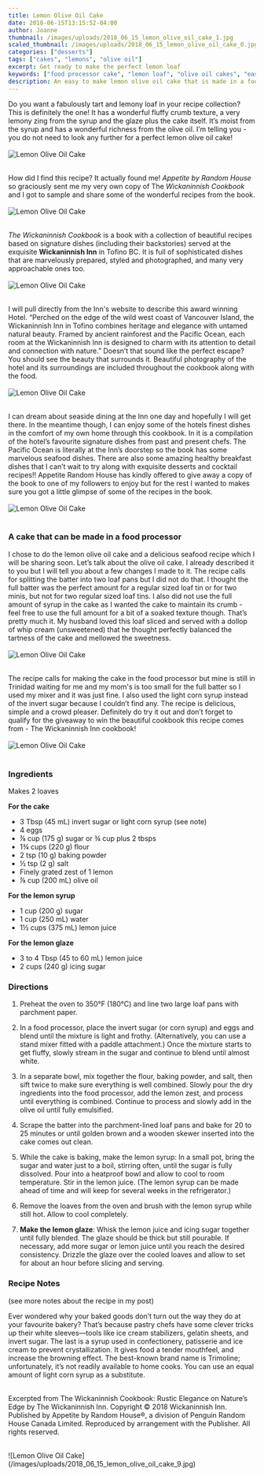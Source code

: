 ```yaml
---
title: Lemon Olive Oil Cake
date: 2018-06-15T13:15:52-04:00
author: Joanne
thumbnail: /images/uploads/2018_06_15_lemon_olive_oil_cake_1.jpg
scaled_thumbnail: /images/uploads/2018_06_15_lemon_olive_oil_cake_0.jpg
categories: ["desserts"]
tags: ["cakes", "lemons", "olive oil"]
excerpt: Get ready to make the perfect lemon loaf
keywords: ["food processor cake", "lemon loaf", "olive oil cakes", "easy lemon loaf"]
description: An easy to make lemon olive oil cake that is made in a food processor 
---
```


Do you want a fabulously tart and lemony loaf in your recipe collection? This is definitely the one! It has a wonderful fluffy crumb texture, a very lemony zing from the syrup and the glaze plus the cake itself. It’s moist from the syrup and has a wonderful richness from the olive oil. I’m telling you - you do not need to look any further for a perfect lemon olive oil cake!
</br>
</br>
![Lemon Olive Oil Cake](/images/uploads/2018_06_15_lemon_olive_oil_cake_2.jpg)
</br>
</br>

How did I find this recipe? It actually found me! _Appetite by Random House_ so graciously sent me my very own copy of The _Wickaninnish Cookbook_ and I got to sample and share some of the wonderful recipes from the book.
</br>
</br>
![Lemon Olive Oil Cake](/images/uploads/2018_06_15_lemon_olive_oil_cake_3.jpg)
</br>
</br>

_The Wickaninnish Cookbook_ is a book with a collection of beautiful recipes based on signature dishes (including their backstories) served at the exquisite __Wickaninnish Inn__ in Tofino BC. It is full of sophisticated dishes that are marvelously prepared, styled and photographed, and many very approachable ones too.
</br>
</br>
![Lemon Olive Oil Cake](/images/uploads/2018_06_15_lemon_olive_oil_cake_4.jpg)
</br>
</br>

I will pull directly from the Inn's website to describe this award winning Hotel. “Perched on the edge of the wild west coast of Vancouver Island, the Wickaninnish Inn in Tofino combines heritage and elegance with untamed natural beauty. Framed by ancient rainforest and the Pacific Ocean, each room at the Wickaninnish Inn is designed to charm with its attention to detail and connection with nature.” Doesn’t that sound like the perfect escape? You should see the beauty that surrounds it. Beautiful photography of the hotel and its surroundings are included throughout the cookbook along with the food.
</br>
</br>
![Lemon Olive Oil Cake](/images/uploads/2018_06_15_lemon_olive_oil_cake_5.jpg)
</br>
</br>

I can dream about seaside dining at the Inn one day and hopefully I will get there. In the meantime though, I can enjoy some of the hotels finest dishes in the comfort of my own home through this cookbook. In it is a compilation of the hotel’s favourite signature dishes from past and present chefs. The Pacific Ocean is literally at the Inn’s doorstep so the book has some marvelous seafood dishes. There are also some amazing healthy breakfast dishes that I can’t wait to try along with exquisite desserts and cocktail recipes!! Appetite Random House has kindly offered to give away a copy of the book to one of my followers to enjoy but for the rest I wanted to makes sure you got a little glimpse of some of the recipes in the book.
</br>
</br>
![Lemon Olive Oil Cake](/images/uploads/2018_06_15_lemon_olive_oil_cake_6.jpg)
</br>
</br>

### A cake that can be made in a food processor

I chose to do the lemon olive oil cake and a delicious seafood recipe which I will be sharing soon. Let’s talk about the olive oil cake. I already described it to you but I will tell you about a few changes I made to it. The recipe calls for splitting the batter into two loaf pans but I did not do that. I thought the full batter was the perfect amount for a regular sized loaf tin or for two minis, but not for two regular sized loaf tins. I also did not use the full amount of syrup in the cake as I wanted the cake to maintain its crumb - feel free to use the full amount for a bit of a soaked texture though. That’s pretty much it. My husband loved this loaf sliced and served with a dollop of whip cream (unsweetened) that he thought perfectly balanced the tartness of the cake and mellowed the sweetness.
</br>
</br>
![Lemon Olive Oil Cake](/images/uploads/2018_06_15_lemon_olive_oil_cake_7.jpg)
</br>
</br>

The recipe calls for making the cake in the food processor but mine is still in Trinidad waiting for me and my mom's is too small for the full batter so I used my mixer and it was just fine. I also used the light corn syrup instead of the invert sugar because I couldn’t find any. The recipe is delicious, simple and a crowd pleaser. Definitely do try it out and don’t forget to qualify for the giveaway to win the beautiful cookbook this recipe comes from - The Wickaninnish Inn cookbook!
</br>
</br>
![Lemon Olive Oil Cake](/images/uploads/2018_06_15_lemon_olive_oil_cake_8.jpg)
</br>
</br>

### Ingredients
Makes 2 loaves

__For the cake__

* <span itemprop="ingredients">3 Tbsp (45 mL) invert sugar or light corn syrup (see note)</span>
* <span itemprop="ingredients">4 eggs</span>
* <span itemprop="ingredients">⅞ cup (175 g) sugar or &frac34; cup plus 2 tbsps</span>
* <span itemprop="ingredients">1¾ cups (220 g) flour</span>
* <span itemprop="ingredients">2 tsp (10 g) baking powder</span>
* <span itemprop="ingredients">½ tsp (2 g) salt</span>
* <span itemprop="ingredients">Finely grated zest of 1 lemon</span>
* <span itemprop="ingredients">⅞ cup (200 mL) olive oil</span>
 
__For the lemon syrup__

* <span itemprop="ingredients">1 cup (200 g) sugar</span>
* <span itemprop="ingredients">1 cup (250 mL) water</span>
* <span itemprop="ingredients">1½ cups (375 mL) lemon juice</span>
 
__For the lemon glaze__

* <span itemprop="ingredients">3 to 4 Tbsp (45 to 60 mL) lemon juice</span>
* <span itemprop="ingredients">2 cups (240 g) icing sugar</span>
 
### Directions

1. Preheat the oven to 350°F (180°C) and line two large loaf pans with parchment paper.

1. In a food processor, place the invert sugar (or corn syrup) and eggs and blend until the mixture is light and frothy. (Alternatively, you can use a stand mixer fitted with a paddle attachment.) Once the mixture starts to get fluffy, slowly stream in the sugar and continue to blend until almost white.

1. In a separate bowl, mix together the flour, baking powder, and salt, then sift twice to make sure everything is well combined. Slowly pour the dry ingredients into the food processor, add the lemon zest, and process until everything is combined. Continue to process and slowly add in the olive oil until fully emulsified.

1. Scrape the batter into the parchment-lined loaf pans and bake for 20 to 25 minutes or until golden brown and a wooden skewer inserted into the cake comes out clean.

1. While the cake is baking, make the lemon syrup: In a small pot, bring the sugar and water just to a boil, stirring often, until the sugar is fully dissolved. Pour into a heatproof bowl and allow to cool to room temperature. Stir in the lemon juice. (The lemon syrup can be made ahead of time and will keep for several weeks in the refrigerator.)

1. Remove the loaves from the oven and brush with the lemon syrup while still hot. Allow to cool completely.

1. __Make the lemon glaze__: Whisk the lemon juice and icing sugar together until fully blended. The glaze should be thick but still pourable. If necessary, add more sugar or lemon juice until you reach the desired consistency. Drizzle the glaze over the cooled loaves and allow to set for about an hour before slicing and serving.

### Recipe Notes 
(see more notes about the recipe in my post)

Ever wondered why your baked goods don’t turn out the way they do at your favourite bakery? That’s because pastry chefs have some clever tricks up their white sleeves—tools like ice cream stabilizers, gelatin sheets, and invert sugar. The last is a syrup used in confectionery, patisserie and ice cream to prevent crystallization. It gives food a tender mouthfeel, and increase the browning effect. The best-known brand name is Trimoline; unfortunately, it’s not readily available to home cooks. You can use an equal amount of light corn syrup as a substitute.
</br>
</br>

Excerpted from The Wickaninnish Cookbook: Rustic Elegance on Nature’s Edge by The Wickaninnish Inn. Copyright © 2018 Wickaninnish Inn. Published by Appetite by Random House®, a division of Penguin Random House Canada Limited. Reproduced by arrangement with the Publisher. All rights reserved.

</br>
![Lemon Olive Oil Cake](/images/uploads/2018_06_15_lemon_olive_oil_cake_9.jpg)
